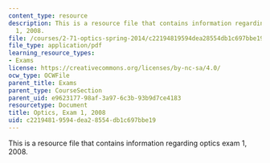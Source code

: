 ```yaml
---
content_type: resource
description: This is a resource file that contains information regarding optics exam
  1, 2008.
file: /courses/2-71-optics-spring-2014/c22194819594dea28554db1c697bbe19_MIT2_71S14_s08_quiz1.pdf
file_type: application/pdf
learning_resource_types:
- Exams
license: https://creativecommons.org/licenses/by-nc-sa/4.0/
ocw_type: OCWFile
parent_title: Exams
parent_type: CourseSection
parent_uid: e9623177-98af-3a97-6c3b-93b9d7ce4183
resourcetype: Document
title: Optics, Exam 1, 2008
uid: c2219481-9594-dea2-8554-db1c697bbe19
---
```

This is a resource file that contains information regarding optics exam 1, 2008.